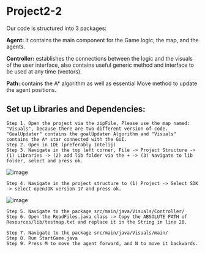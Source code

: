 # Project2-2

Our code is structured into 3 packages: 

<b>Agent:</b> it contains the main component for the Game logic; the map, and the agents. 

<b>Controller:</b> establishes the connections between the logic and the visuals of the user interface, also contains useful generic method and interface to be used at any time (vectors).

<b>Path:</b> contains the A* algorithm as well as essential Move method to update the agent positions.

## Set up Libraries and Dependencies: ##

	Step 1. Open the project via the zipFile, Please use the map named: "Visuals", because there are two different version of code. "GoalUpdater" contains the goalUpdater Algorithm and "Visuals" contains the A* star connected with the GUI.
	Step 2. Open in IDE (preferably Intelij)
	Step 3. Navigate in the top left corner, File -> Project Structure -> (1) Libraries -> (2) add lib folder via the + -> (3) Navigate to lib folder, select and press ok.

![image](https://user-images.githubusercontent.com/56164753/159579446-34e46ba4-09ef-481f-8842-aedb2d898054.png)

	Step 4. Navigate in the project structure to (1) Project -> Select SDK -> select openJDK version 17 and press ok.

![image](https://user-images.githubusercontent.com/56164753/159579900-caf5280f-54a9-424b-bf61-5e8b3e45dfba.png)

    Step 5. Navigate to the package src/main/java/Visuals/Controller/
    Step 6. Open the ReadFiles.java class -> Copy the ABSOLUTE PATH of Resources/lib/testmap.txt and replace it in the String in line 20.

	Step 7. Navigate to the package src/main/java/Visuals/main/
	Step 8. Run StartGame.java
    Step 9. Press M to move the agent forward, and N to move it backwards.



